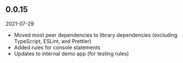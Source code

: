 ## 0.0.15

2021-07-29

- Moved most peer dependencies to library dependencies (excluding TypeScript, ESLint, and Prettier)
- Added rules for console statements
- Updates to internal demo app (for testing rules)
